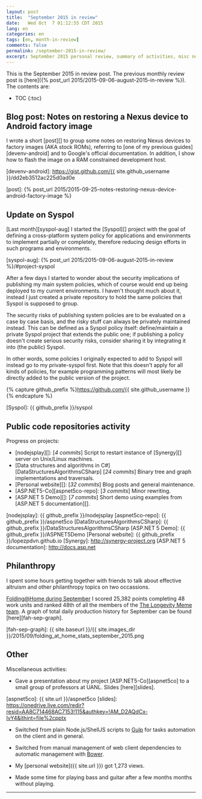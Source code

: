 ```yaml
---
layout: post
title:  "September 2015 in review"
date:   Wed Oct  7 01:12:55 CDT 2015
lang: en
categories: en
tags: [en, month-in-review]
comments: false
permalink: /september-2015-in-review/
excerpt: September 2015 personal review, summary of activities, misc notes...
---
```


This is the September 2015 in review post. The previous monthly review post is
[here]({% post_url 2015/2015-09-06-august-2015-in-review %}). The contents are:

* TOC
{:toc}

## Blog post: Notes on restoring a Nexus device to Android factory image

I wrote a short [post][] to group some notes on restoring Nexus devices to
factory images (AKA stock ROMs), referring to [one of my previous
guides][devenv-android] and to Google's official documentation. In addition, I
show how to flash the image on a RAM constrained development host.

[devenv-android]: https://gist.github.com/{{ site.github_username }}/dd2eb3512ac225d0ad0e

[post]: {% post_url 2015/2015-09-25-notes-restoring-nexus-device-android-factory-image %}

## Update on Syspol

[Last month][syspol-aug] I started the [Syspol][] project with the goal of
defining a cross-platform system policy for applications and environments to
implement partially or completely, therefore reducing design efforts in such
programs and environments.

[syspol-aug]: {% post_url 2015/2015-09-06-august-2015-in-review %}/#project-syspol

After a few days I started to wonder about the security implications of
publishing my main system policies, which of course would end up being deployed
to my current environments.  I haven't thought much about it, instead I just
created a private repository to hold the same policies that Syspol is supposed
to group.

The security risks of publishing system policies are to be evaluated on a case
by case basis, and the risky stuff can always be privately maintained instead.
This can be defined as a Syspol policy itself: define/maintain a private Syspol
project that extends the public one; if publishing a policy doesn't create
serious security risks, consider sharing it by integrating it into (the public)
Syspol.

In other words, some policies I originally expected to add to Syspol will
instead go to my private-syspol first. Note that this doesn't apply for all
kinds of policies, for example programming patterns will most likely be
directly added to the public version of the project.

{% capture github_prefix %}https://github.com/{{ site.github_username }}{% endcapture %}

[Syspol]: {{ github_prefix }}/syspol

## Public code repositories activity

Progress on projects:

- [nodejsplay][]: [*4 commits*] Script to restart instance of [Synergy][]
  server on Unix/Linux machines.
- [Data structures and algorithms in C#][DataStructuresAlgorithmsCSharp] [*24
  commits*] Binary tree and graph implementations and traversals.
- [Personal website][]: [*32 commits*] Blog posts and
  general maintenance.
- [ASP.NET5-Co][aspnet5co-repo]: [*3 commits*] Minor rewriting.
- [ASP.NET 5 Demo][]: [*7 commits*] Short demo using examples from [ASP.NET 5
  documentation][].

[nodejsplay]: {{ github_prefix }}/nodejsplay
[aspnet5co-repo]: {{ github_prefix }}/aspnet5co
[DataStructuresAlgorithmsCSharp]: {{ github_prefix }}/DataStructuresAlgorithmsCSharp
[ASP.NET 5 Demo]: {{ github_prefix }}/ASPNET5Demo
[Personal website]: {{ github_prefix }}/lopezpdvn.github.io
[Synergy]: http://synergy-project.org
[ASP.NET 5 documentation]: http://docs.asp.net

## Philanthropy

I spent some hours getting together with friends to talk about effective
altruism and other philanthropy topics on two occassions.

[Folding@Home during September][fah-stats] I scored 25,382 points completing 48
work units and ranked 48th of all the members of the [The Longevity Meme
team][].  A graph of total daily production history for September can be found
[here][fah-sep-graph].

[fah-stats]: http://folding.extremeoverclocking.com/user_summary.php?s=&u=648628
[The Longevity Meme team]: http://folding.extremeoverclocking.com/user_list.php?s=&t=32461
[fah-sep-graph]: {{ site.baseurl }}/{{ site.images_dir }}/2015/09/folding_at_home_stats_september_2015.png

## Other

Miscellaneous activities:

- Gave a presentation about my project [ASP.NET5-Co][aspnet5co] to a small
  group of professors at UANL. Slides [here][slides].

[aspnet5co]: {{ site.url }}/aspnet5co
[slides]: https://onedrive.live.com/redir?resid=AA8C714468AC7153!115&authkey=!AM_D2AQdCx-IvY4&ithint=file%2cpptx

- Switched from plain Node.js/ShellJS scripts to [Gulp](http://gulpjs.com) for
  tasks automation on the client and in general.

- Switched from manual management of web client dependencies to automatic
  management with [Bower](http://bower.io).

- My [personal website]({{ site.url }}) got 1,273 views.

- Made some time for playing bass and guitar after a few months months without
  playing.

---

